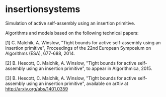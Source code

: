 # insertionsystems
Simulation of active self-assembly using an insertion primitive.

Algorithms and models based on the following technical papers:

[1] C. Malchik, A. Winslow, "Tight bounds for active self-assembly using an insertion primitive",
    Proceedings of the 22nd European Symposium on Algorithms (ESA), 677-688, 2014.

[2] B. Hescott, C. Malchik, A. Winslow, "Tight bounds for active self-assembly using an insertion primitive",
    to appear in Algorithmica, 2015.

[3] B. Hescott, C. Malchik, A. Winslow, "Tight bounds for active self-assembly using an insertion primitive",
available on arXiv at http://arxiv.org/abs/1401.0359

